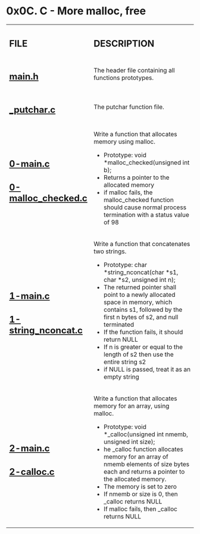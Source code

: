 <h1>0x0C. C - More malloc, free</h1>

<table>
    <tr>
        <td><h2><strong>FILE</strong></h2></td>
        <td><h2><strong>DESCRIPTION</strong></h2></td>
    </tr>
    <tr>
        <td><h2><a href="https://github.com/LivingDemonness28/alx-low_level_programming/blob/master/0x0C-more_malloc_free/main.h" target="_blank">main.h</a></h2></td>
        <td>The header file containing all functions prototypes.</td>
    </tr>
    <tr>
        <td><h2><a href="https://github.com/LivingDemonness28/alx-low_level_programming/blob/master/0x0C-more_malloc_free/_putchar.c" target="_blank">_putchar.c</a></h2></td>
        <td>The putchar function file.</td>
    </tr>
    <tr>
        <td>
            <h2><a href="https://github.com/LivingDemonness28/alx-low_level_programming/blob/master/0x0C-more_malloc_free/0-main.c" target="_blank">0-main.c</a></h2>
            <h2><a href="https://github.com/LivingDemonness28/alx-low_level_programming/blob/master/0x0C-more_malloc_free/0-malloc_checked.c" target="_blank">0-malloc_checked.c</a></h2>
        </td>
        <td>
            <p>Write a function that allocates memory using malloc.</p>
            <ul>
                <li>Prototype: void *malloc_checked(unsigned int b);</li>
                <li>Returns a pointer to the allocated memory</li>
                <li>if malloc fails, the malloc_checked function should cause normal process termination with a status value of 98</li>
            </ul>
        </td>
    </tr>
    <tr>
        <td>
            <h2><a href="https://github.com/LivingDemonness28/alx-low_level_programming/blob/master/0x0C-more_malloc_free/1-main.c" target="_blank">1-main.c</a></h2>
             <h2><a href="https://github.com/LivingDemonness28/alx-low_level_programming/blob/master/0x0C-more_malloc_free/1-string_nconcat.c" target="_blank">1-string_nconcat.c</a></h2>
        </td>
        <td>
            <p>Write a function that concatenates two strings.</p>
            <ul>
                <li>Prototype: char *string_nconcat(char *s1, char *s2, unsigned int n);</li>
                <li>The returned pointer shall point to a newly allocated space in memory, which contains s1, followed by the first n bytes of s2, and null terminated</li>
                <li>If the function fails, it should return NULL</li>
                <li>If n is greater or equal to the length of s2 then use the entire string s2</li>
                <li>if NULL is passed, treat it as an empty string</li>
            </ul>
        </td>
    </tr>
    <tr>
        <td>
            <h2><a href="https://github.com/LivingDemonness28/alx-low_level_programming/blob/master/0x0C-more_malloc_free/3-main.c" target="_blank">2-main.c</a></h2>
             <h2><a href="https://github.com/LivingDemonness28/alx-low_level_programming/blob/master/0x0C-more_malloc_free/2-calloc.c" target="_blank">2-calloc.c</a></h2>
        </td>
        <td>
            <p>Write a function that allocates memory for an array, using malloc.</p>
            <ul>
                <li>Prototype: void *_calloc(unsigned int nmemb, unsigned int size);</li>
                <li>he _calloc function allocates memory for an array of nmemb elements of size bytes each and returns a pointer to the allocated memory.</li>
                <li>The memory is set to zero</li>
                <li>If nmemb or size is 0, then _calloc returns NULL</li>
                <li>If malloc fails, then _calloc returns NULL</li>
            </ul>
        </td>
    </tr>
</table>